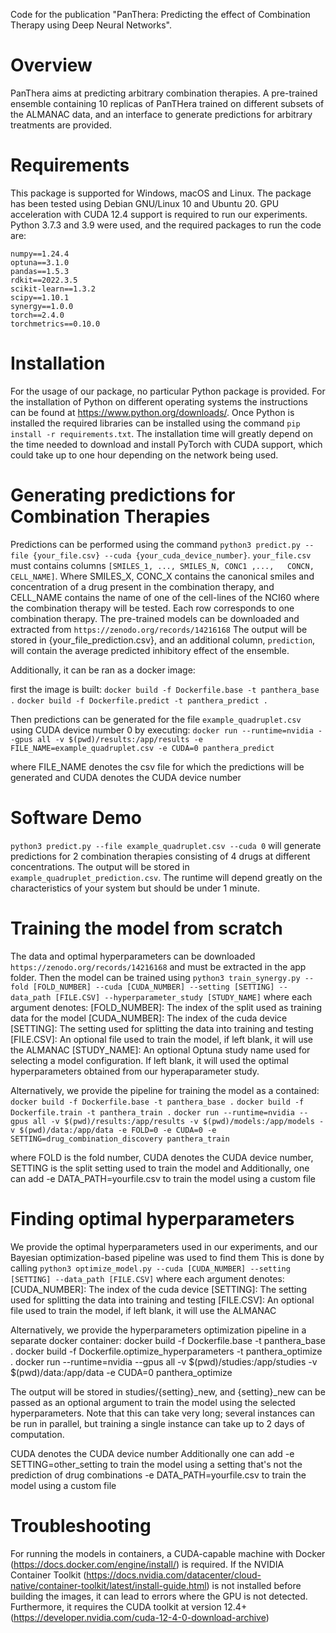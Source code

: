 Code for the publication "PanThera: Predicting the effect of Combination Therapy using Deep Neural Networks".

# Overview
PanThera aims at predicting arbitrary combination therapies. A pre-trained ensemble containing 10 replicas of PanTHera trained on different subsets of the ALMANAC data, and an interface to generate predictions for arbitrary treatments are provided. 

# Requirements
This package is supported for Windows, macOS and Linux. The package has been tested using Debian GNU/Linux 10 and Ubuntu 20. GPU acceleration with CUDA 12.4 support is required to run our experiments.
Python 3.7.3 and 3.9 were used, and the required packages to run the code are:
```
numpy==1.24.4
optuna==3.1.0
pandas==1.5.3
rdkit==2022.3.5
scikit-learn==1.3.2 
scipy==1.10.1
synergy==1.0.0
torch==2.4.0
torchmetrics==0.10.0
```
# Installation 
For the usage of our package, no particular Python package is provided. For the installation of Python on different operating systems the instructions can be found at https://www.python.org/downloads/. Once Python is installed the required libraries can be installed using the command `pip install -r requirements.txt`. The installation time will greatly depend on the time needed to download and install PyTorch with CUDA support, which could take up to one hour depending on the network being used.

# Generating predictions for Combination Therapies

Predictions can be performed using the command `python3 predict.py --file {your_file.csv} --cuda {your_cuda_device_number}`. `your_file.csv` must contains columns `[SMILES_1, ..., SMILES_N, CONC1	,...,	CONCN, CELL_NAME]`. Where SMILES_X, CONC_X contains the canonical smiles and concentration of a drug present in the combination therapy, and CELL_NAME contains the name of one of the cell-lines of the NCI60 where the combination therapy will be tested. Each row corresponds to one combination therapy.
The pre-trained models can be downloaded and extracted from `https://zenodo.org/records/14216168`
The output will be stored in {your_file_prediction.csv}, and an additional column, `prediction`, will contain the average predicted inhibitory effect of the ensemble. 

Additionally, it can be ran as a docker image:

first the image is built:
`docker build -f Dockerfile.base -t panthera_base .`
`docker build -f Dockerfile.predict -t panthera_predict .`

Then predictions can be generated for the file `example_quadruplet.csv` using CUDA device number 0 by executing:
`docker run --runtime=nvidia --gpus all -v $(pwd)/results:/app/results -e FILE_NAME=example_quadruplet.csv -e CUDA=0 panthera_predict `

where FILE_NAME denotes the csv file for which the predictions will be generated and CUDA denotes the CUDA device number

# Software Demo

`python3 predict.py --file example_quadruplet.csv --cuda 0` will generate predictions for 2 combination therapies consisting of 4 drugs at different concentrations. The output will be stored in `example_quadruplet_prediction.csv`. The runtime will depend greatly on the characteristics of your system but should be under 1 minute. 

# Training the model from scratch
The data and optimal hyperparameters can be downloaded `https://zenodo.org/records/14216168` and must be extracted in the app folder.
Then the model can be trained using `python3 train_synergy.py --fold [FOLD_NUMBER] --cuda [CUDA_NUMBER] --setting [SETTING] --data_path [FILE.CSV] --hyperparameter_study [STUDY_NAME]`
where each argument denotes:
[FOLD_NUMBER]: The index of the split used as training data for the model
[CUDA_NUMBER]: The index of the cuda device
[SETTING]: The setting used for splitting the data into training and testing
[FILE.CSV]: An optional file used to train the model, if left blank, it will use the ALMANAC
[STUDY_NAME]: An optional Optuna study name used for selecting a model configuration. If left blank, it will used the optimal hyperparameters obtained from our hyperaparameter study.


Alternatively, we provide the pipeline for training the model as a contained:
`docker build -f Dockerfile.base -t panthera_base .`
`docker build -f Dockerfile.train -t panthera_train .`
`docker run --runtime=nvidia --gpus all -v $(pwd)/results:/app/results -v $(pwd)/models:/app/models -v $(pwd)/data:/app/data -e FOLD=0 -e CUDA=0 -e SETTING=drug_combination_discovery panthera_train `

where FOLD is the fold number, CUDA denotes the CUDA device number, SETTING is the split setting used to train the model and 
Additionally, one can add -e DATA_PATH=yourfile.csv to train the model using a custom file

# Finding optimal hyperparameters
We provide the optimal hyperparameters used in our experiments, and our Bayesian optimization-based pipeline was used to find them
This is done by calling `python3 optimize_model.py --cuda [CUDA_NUMBER] --setting [SETTING] --data_path [FILE.CSV]`
where each argument denotes:
[CUDA_NUMBER]: The index of the cuda device
[SETTING]: The setting used for splitting the data into training and testing
[FILE.CSV]: An optional file used to train the model, if left blank, it will use the ALMANAC

Alternatively, we provide the hyperparameters optimization pipeline in a separate docker container:
docker build -f Dockerfile.base -t panthera_base .
docker build -f Dockerfile.optimize_hyperparameters -t panthera_optimize .
docker run --runtime=nvidia --gpus all  -v $(pwd)/studies:/app/studies -v $(pwd)/data:/app/data -e CUDA=0 panthera_optimize 

The output will be stored in studies/{setting}_new, and {setting}_new can be passed as an optional argument to train the model using the selected hyperparameters.
Note that this can take very long; several instances can be run in parallel, but training a single instance can take up to 2 days of computation.

CUDA denotes the CUDA device number
Additionally one can add -e SETTING=other_setting to train the model using a setting that's not the prediction of drug combinations -e DATA_PATH=yourfile.csv to train the model using a custom file 

# Troubleshooting
For running the models in containers, a CUDA-capable machine with Docker (https://docs.docker.com/engine/install/) is required.
If the  NVIDIA Container Toolkit (https://docs.nvidia.com/datacenter/cloud-native/container-toolkit/latest/install-guide.html) is not installed before building the images, it can lead to errors where the GPU is not detected.
Furthermore, it requires the CUDA toolkit at version 12.4+ (https://developer.nvidia.com/cuda-12-4-0-download-archive)
